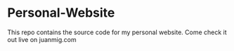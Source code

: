 # Personal-Website
This repo contains the source code for my personal website. Come check it out live on juanmig.com
